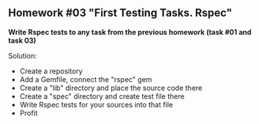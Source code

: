 ## Homework \#03 "First Testing Tasks. Rspec"  

**Write Rspec tests to any task from the previous homework (task #01 and task 03)**  

Solution:
* Create a repository
* Add a Gemfile, connect the "rspec" gem
* Create a "lib" directory and place the source code there
* Create a "spec" directory and create test file there
* Write Rspec tests for your sources into that file
* Profit
